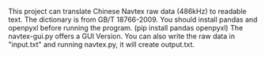This project can translate Chinese Navtex raw data (486kHz) to readable text.
The dictionary is from GB/T 18766-2009.
You should install pandas and openpyxl before running the program. (pip install pandas openpyxl)
The navtex-gui.py offers a GUI Version. 
You can also write the raw data in "input.txt" and running navtex.py, it will create output.txt.
